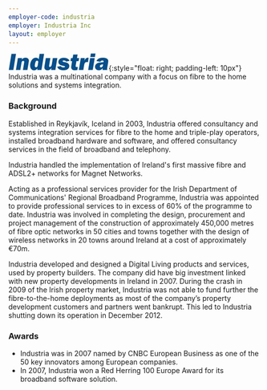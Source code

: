 ```yaml
---
employer-code: industria
employer: Industria Inc
layout: employer
---
```

![Industria](industria.jpg){:style="float: right; padding-left: 10px"} Industria was a multinational company with a focus on fibre to the home solutions and systems integration.

### Background
Established in Reykjavík, Iceland in 2003, Industria offered consultancy and systems integration services for fibre to the home and triple-play operators, installed broadband hardware and software, and offered consultancy services in the field of broadband and telephony.

Industria handled the implementation of Ireland's first massive fibre and ADSL2+ networks for Magnet Networks.

Acting as a professional services provider for the Irish Department of Communications' Regional Broadband Programme, Industria was appointed to provide professional services to in excess of 60% of the programme to date. Industria was involved in completing the design, procurement and project management of the construction of approximately 450,000 metres of fibre optic networks in 50 cities and towns together with the design of wireless networks in 20 towns around Ireland at a cost of approximately €70m.

Industria developed and designed a Digital Living products and services, used by property builders. The company did have big investment linked with new property developments in Ireland in 2007. During the crash in 2009 of the Irish property market, Industria was not able to fund further the fibre-to-the-home deployments as most of the company’s property development customers and partners went bankrupt. This led to Industria shutting down its operation in December 2012.

### Awards
* Industria was in 2007 named by CNBC European Business as one of the 50 key innovators among European companies.
* In 2007, Industria won a Red Herring 100 Europe Award for its broadband software solution.

